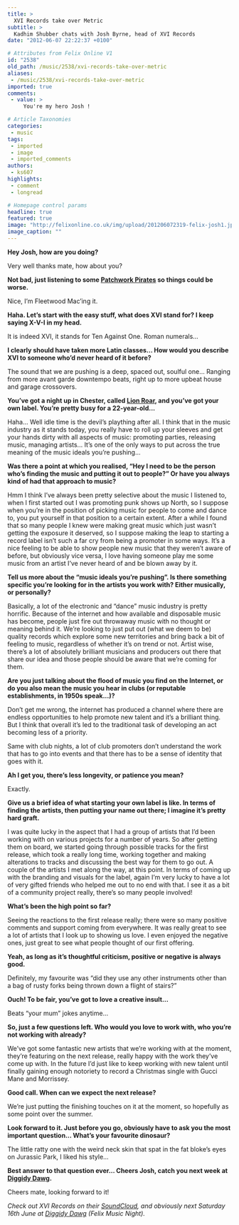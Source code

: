 ```yaml
---
title: >
  XVI Records take over Metric
subtitle: >
  Kadhim Shubber chats with Josh Byrne, head of XVI Records
date: "2012-06-07 22:22:37 +0100"

# Attributes from Felix Online V1
id: "2538"
old_path: /music/2538/xvi-records-take-over-metric
aliases:
 - /music/2538/xvi-records-take-over-metric
imported: true
comments:
 - value: >
     You're my hero Josh !

# Article Taxonomies
categories:
 - music
tags:
 - imported
 - image
 - imported_comments
authors:
 - ks607
highlights:
 - comment
 - longread

# Homepage control params
headline: true
featured: true
image: "http://felixonline.co.uk/img/upload/201206072319-felix-josh1.jpg"
image_caption: ""
---
```


__Hey Josh, how are you doing?__

Very well thanks mate, how about you?

__Not bad, just listening to some [Patchwork Pirates](http://soundcloud.com/patchworkpirates) so things could be worse.__

Nice, I’m Fleetwood Mac’ing it.

__Haha. Let’s start with the easy stuff, what does XVI stand for? I keep saying X-V-I in my head.__

It is indeed XVI, it stands for Ten Against One. Roman numerals…

__I clearly should have taken more Latin classes... How would you describe XVI to someone who’d never heard of it before?__

The sound that we are pushing is a deep, spaced out, soulful one... Ranging from more avant garde downtempo beats, right up to more upbeat house and garage crossovers.

__You’ve got a night up in Chester, called [Lion Roar](https://www.facebook.com/LionRoarChester), and you’ve got your own label. You’re pretty busy for a 22-year-old...__

Haha… Well idle time is the devil’s plaything after all. I think that in the music industry as it stands today, you really have to roll up your sleeves and get your hands dirty with all aspects of music: promoting parties, releasing music, managing artists... It’s one of the only ways to put across the true meaning of the music ideals you’re pushing…

__Was there a point at which you realised, “Hey I need to be the person who’s finding the music and putting it out to people?” Or have you always kind of had that approach to music?__

 Hmm I think I’ve always been pretty selective about the music I listened to, when I first started out I was promoting punk shows up North, so I suppose when you’re in the position of picking music for people to come and dance to, you put yourself in that position to a certain extent. After a while I found that so many people I knew were making great music which just wasn’t getting the exposure it deserved, so I suppose making the leap to starting a record label isn’t such a far cry from being a promoter in some ways. It’s a nice feeling to be able to show people new music that they weren’t aware of before, but obviously vice versa, I love having someone play me some music from an artist I’ve never heard of and be blown away by it.

__Tell us more about the “music ideals you’re pushing”. Is there something specific you’re looking for in the artists you work with? Either musically, or personally?__

Basically, a lot of the electronic and “dance” music industry is pretty horrific. Because of the internet and how available and disposable music has become, people just fire out throwaway music with no thought or meaning behind it. We’re looking to just put out (what we deem to be) quality records which explore some new territories and bring back a bit of feeling to music, regardless of whether it’s on trend or not. Artist wise, there’s a lot of absolutely brilliant musicians and producers out there that share our idea and those people should be aware that we’re coming for them.

__Are you just talking about the flood of music you find on the Internet, or do you also mean the music you hear in clubs (or reputable establishments, in 1950s speak...)?__

Don’t get me wrong, the internet has produced a channel where there are endless opportunities to help promote new talent and it’s a brilliant thing. But I think that overall it’s led to the traditional task of developing an act becoming less of a priority.

Same with club nights, a lot of club promoters don’t understand the work that has to go into events and that there has to be a sense of identity that goes with it.

__Ah I get you, there’s less longevity, or patience you mean?__

Exactly.

__Give us a brief idea of what starting your own label is like. In terms of finding the artists, then putting your name out there; I imagine it’s pretty hard graft.__

I was quite lucky in the aspect that I had a group of artists that I’d been working with on various projects for a number of years. So after getting them on board, we started going through possible tracks for the first release, which took a really long time, working together and making alterations to tracks and discussing the best way for them to go out. A couple of the artists I met along the way, at this point. In terms of coming up with the branding and visuals for the label, again I’m very lucky to have a lot of very gifted friends who helped me out to no end with that. I see it as a bit of a community project really, there’s so many people involved!

__What’s been the high point so far?__

Seeing the reactions to the first release really; there were so many positive comments and support coming from everywhere. It was really great to see a lot of artists that I look up to showing us love. I even enjoyed the negative ones, just great to see what people thought of our first offering.

__Yeah, as long as it’s thoughtful criticism, positive or negative is always good.__

Definitely, my favourite was “did they use any other instruments other than a bag of rusty forks being thrown down a flight of stairs?”

__Ouch! To be fair, you’ve got to love a creative insult...__

Beats “your mum” jokes anytime…

__So, just a few questions left. Who would you love to work with, who you’re not working with already?__

We’ve got some fantastic new artists that we’re working with at the moment, they’re featuring on the next release, really happy with the work they’ve come up with. In the future I’d just like to keep working with new talent until finally gaining enough notoriety to record a Christmas single with Gucci Mane and Morrissey.

__Good call. When can we expect the next release?__

We’re just putting the finishing touches on it at the moment, so hopefully as some point over the summer.

__Look forward to it. Just before you go, obviously have to ask you the most important question... What’s your favourite dinosaur?__

The little ratty one with the weird neck skin that spat in the fat bloke’s eyes on Jurassic Park, I liked his style…

__Best answer to that question ever... Cheers Josh, catch you next week at [Diggidy Dawg](http://www.facebook.com/events/190432867727729/).__

Cheers mate, looking forward to it!

_Check out XVI Records on their [SoundCloud](http://soundcloud.com/xvi-records), and obviously next Saturday 16th June at [Diggidy Dawg](http://www.facebook.com/events/190432867727729/) (Felix Music Night)._
